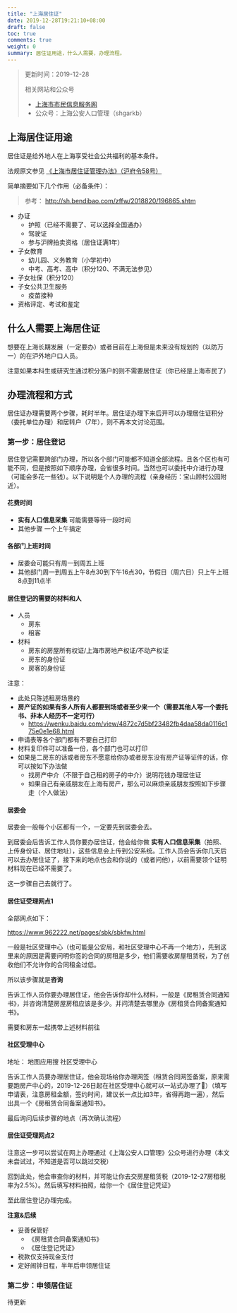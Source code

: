 ```yaml
---
title: "上海居住证"
date: 2019-12-28T19:21:10+08:00
draft: false
toc: true
comments: true
weight: 0
summary: 居住证用途，什么人需要，办理流程。
---
```


> 更新时间：2019-12-28
>
> 相关网站和公众号
> * [上海市市民信息服务网](https://www.962222.net/index.html)
> * 公众号：上海公安人口管理（shgarkb）

## 上海居住证用途

居住证是给外地人在上海享受社会公共福利的基本条件。

法规原文参见 [《上海市居住证管理办法》（沪府令58号）](http://www.shanghai.gov.cn/nw2/nw2314/nw2319/nw12344/u26aw54292.html)

简单摘要如下几个作用（必备条件）：

> 参考： http://sh.bendibao.com/zffw/2018820/196865.shtm

* 办证
  * 护照（已经不需要了、可以选择全国通办）
  * 驾驶证
  * 参与沪牌拍卖资格（居住证满1年）
* 子女教育
  * 幼儿园、义务教育（小学初中）
  * 中考、高考、高中（积分120、不满无法参见）
* 子女社保（积分120）
* 子女公共卫生服务
  * 疫苗接种
* 资格评定、考试和鉴定

## 什么人需要上海居住证

想要在上海长期发展（一定要办）或者目前在上海但是未来没有规划的（以防万一）的在沪外地户口人员。

注意如果本科生或研究生通过积分落户的则不需要居住证（你已经是上海市民了）

## 办理流程和方式

居住证办理需要两个步骤，耗时半年。居住证办理下来后开可以办理居住证积分（委托单位办理）和居转户（7年），则不再本文讨论范围。

### 第一步：居住登记

居住登记需要跨部门办理，所以各个部门可能都不知道全部流程。且各个区也有可能不同，但是按照如下顺序办理，会省很多时间。当然也可以委托中介进行办理（可能会多花一些钱）。以下说明是个人办理的流程（亲身经历：宝山顾村公园附近）。

#### 花费时间

* **实有人口信息采集** 可能需要等待一段时间
* 其他步骤 一个上午搞定

#### 各部门上班时间

* 居委会可能只有周一到周五上班
* 其他部门周一到周五上午8点30到下午16点30，节假日（周六日）只上午上班8点到11点半

#### 居住登记的需要的材料和人

* 人员
  * 房东
  * 租客
* 材料
  * 房东的房屋所有权证/上海市房地产权证/不动产权证
  * 房东的身份证
  * 房客的身份证

注意：

* 此处只陈述租房场景的
* **房产证的如果有多人所有人都要到场或者至少来一个（需要其他人写一个委托书、非本人经历不一定可行）**
  * https://wenku.baidu.com/view/4872c7d5bf23482fb4daa58da0116c175e0e1e68.html
* 申请表等各个部门都有不要自己打印
* 材料复印件可以准备一份，各个部门也可以打印
* 如果是二房东的话或者房东不愿意给你办或者房东没有房产证等证件的话，你可以按如下办法做
  * 找房产中介（不限于自己租的房子的中介）说明花钱办理居住证
  * 如果自己有亲戚朋友在上海有房产，那么可以麻烦亲戚朋友按照如下步骤走（个人做法）

#### 居委会

居委会一般每个小区都有一个，一定要先到居委会去。

到居委会后告诉工作人员你要办居住证，他会给你做 **实有人口信息采集**（拍照、上传身份证、居住地址），这些信息会上传到公安系统。工作人员会告诉你几天后可以去办居住证了，接下来的地点也会和你说的（或者问他），以前需要领个证明材料现在已经不需要了。

这一步骤自己去就行了。

#### 居住证受理网点1

全部网点如下：

https://www.962222.net/pages/sbk/sbkfw.html

一般是社区受理中心（也可能是公安局，和社区受理中心不再一个地方），先到这里来的原因是需要问明你签的合同的房租是多少，他们需要收房屋租赁税，为了创收他们不允许你的合同租金过低。

所以该步骤就是**咨询**

告诉工作人员你要办理居住证，他会告诉你却什么材料，一般是《房租赁合同通知书》，并咨询清楚房屋房租应该是多少。并问清楚去哪里办《房租赁合同备案通知书》。

需要和房东一起携带上述材料前往

#### 社区受理中心

地址： 地图应用搜 社区受理中心

告诉工作人员要办理居住证，他会现场给你办理网签（租赁合同网签备案，原来需要跑房产中心的，2019-12-26日起在社区受理中心就可以一站式办理了🎉）（填写申请表，注意房租金额，签约时间，建议长一点比如3年，省得再跑一遍），然后出具一个《房租赁合同备案通知书》。

最后询问后续步骤的地点（再次确认流程）

#### 居住证受理网点2

注意这一步可以尝试在网上办理通过《上海公安人口管理》公众号进行办理（本文未尝试过，不知道是否可以跳过交税）

回到此处，他会审查你的材料，并可能让你去交房屋租赁税（2019-12-27房租税率为2.5%）。然后填写材料拍照，给你一个《居住登记凭证》

至此居住登记办理完成。

**注意&后续**

* 妥善保管好
  * 《房租赁合同备案通知书》
  * 《居住登记凭证》
* 税款仅支持现金支付
* 定好闹钟日程，半年后申领居住证

### 第二步：申领居住证

待更新
